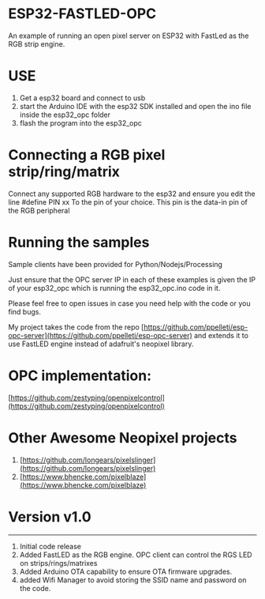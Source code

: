 # ESP32-FASTLED-OPC
An example of running an open pixel server on ESP32 with FastLed as the RGB strip engine.

# USE
1) Get a esp32 board and connect to usb
2) start the Arduino IDE with the esp32 SDK installed and open the ino file inside the esp32_opc folder
3) flash the program into the esp32_opc

# Connecting a RGB pixel strip/ring/matrix

Connect any supported RGB hardware to the esp32 and ensure you edit the line
#define PIN xx
To the pin of your choice. This pin is the data-in pin of the RGB peripheral

# Running the samples
Sample clients have been provided for Python/Nodejs/Processing

Just ensure that the OPC server IP in each of these examples is given the IP of your esp32_opc
which is running the esp32_opc.ino code in it.

Please feel free to open issues in case you need help with the code or you find bugs.  

My project takes the code from the repo
[https://github.com/ppelleti/esp-opc-server](https://github.com/ppelleti/esp-opc-server)
and extends it to use FastLED engine instead of adafruit's neopixel library.

# OPC implementation:
[https://github.com/zestyping/openpixelcontrol](https://github.com/zestyping/openpixelcontrol)

# Other Awesome Neopixel projects
1) [https://github.com/longears/pixelslinger](https://github.com/longears/pixelslinger)
2) [https://www.bhencke.com/pixelblaze](https://www.bhencke.com/pixelblaze)

# Version v1.0
---------------------------------
1) Initial code release
2) Added FastLED as the RGB engine. OPC client can control the RGS LED on strips/rings/matrixes
3) Added Arduino OTA capability to ensure OTA firmware upgrades.
4) added Wifi Manager to avoid storing the SSID name and password on the code.
